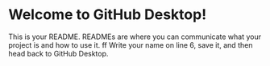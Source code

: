 # Welcome to GitHub Desktop!

This is your README. READMEs are where you can communicate what your project is and how to use it.
ff
Write your name on line 6, save it, and then head back to GitHub Desktop.
